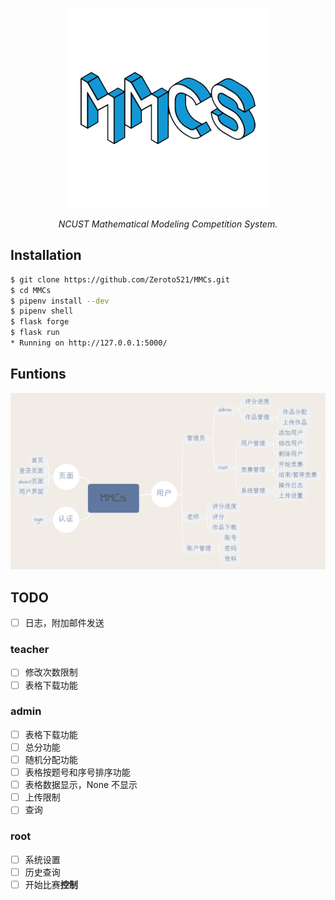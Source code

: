 <p align="center"><img src="assets/logo.png" alt="MMCs"></p>	
<p align="center"><i>NCUST Mathematical Modeling Competition System.</i></p>

## Installation

```bash
$ git clone https://github.com/Zeroto521/MMCs.git
$ cd MMCs
$ pipenv install --dev
$ pipenv shell
$ flask forge
$ flask run
* Running on http://127.0.0.1:5000/
```

## Funtions

<p align="center"><img src="assets/functions.png" alt="functions"></p>

## TODO

-   [ ] 日志，附加邮件发送

### teacher

-   [ ] 修改次数限制
-   [ ] 表格下载功能

### admin

-   [ ] 表格下载功能
-   [ ] 总分功能
-   [ ] 随机分配功能
-   [ ] 表格按题号和序号排序功能
-   [ ] 表格数据显示，None 不显示
-   [ ] 上传限制
-   [ ] 查询

### root

-   [ ] 系统设置
-   [ ] 历史查询
-   [ ] 开始比赛**控制**
